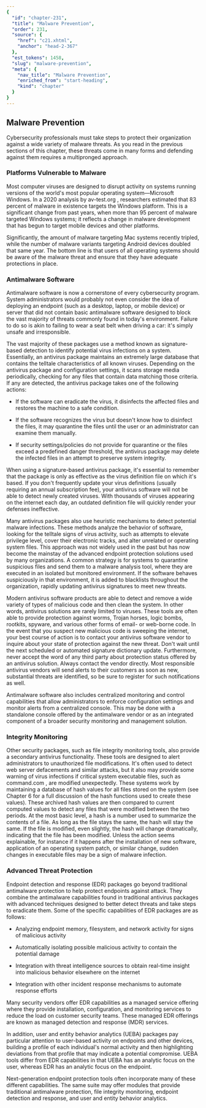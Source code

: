 ```yaml
---
{
  "id": "chapter-231",
  "title": "Malware Prevention",
  "order": 231,
  "source": {
    "href": "c21.xhtml",
    "anchor": "head-2-367"
  },
  "est_tokens": 1458,
  "slug": "malware-prevention",
  "meta": {
    "nav_title": "Malware Prevention",
    "enriched_from": "start-heading",
    "kind": "chapter"
  }
}
---
```

## Malware Prevention

Cybersecurity professionals must take steps to protect their organization against a wide variety of malware threats. As you read in the previous sections of this chapter, these threats come in many forms and defending against them requires a multipronged approach.

### Platforms Vulnerable to Malware

Most computer viruses are designed to disrupt activity on systems running versions of the world's most popular operating system—Microsoft Windows. In a 2020 analysis by av-test.org , researchers estimated that 83 percent of malware in existence targets the Windows platform. This is a significant change from past years, when more than 95 percent of malware targeted Windows systems; it reflects a change in malware development that has begun to target mobile devices and other platforms.

Significantly, the amount of malware targeting Mac systems recently tripled, while the number of malware variants targeting Android devices doubled that same year. The bottom line is that users of all operating systems should be aware of the malware threat and ensure that they have adequate protections in place.

### Antimalware Software

Antimalware software is now a cornerstone of every cybersecurity program. System administrators would probably not even consider the idea of deploying an endpoint (such as a desktop, laptop, or mobile device) or server that did not contain basic antimalware software designed to block the vast majority of threats commonly found in today's environment. Failure to do so is akin to failing to wear a seat belt when driving a car: it's simply unsafe and irresponsible.

The vast majority of these packages use a method known as signature-based detection to identify potential virus infections on a system. Essentially, an antivirus package maintains an extremely large database that contains the telltale characteristics of all known viruses. Depending on the antivirus package and configuration settings, it scans storage media periodically, checking for any files that contain data matching those criteria. If any are detected, the antivirus package takes one of the following actions:

- If the software can eradicate the virus, it disinfects the affected files and restores the machine to a safe condition.

- If the software recognizes the virus but doesn't know how to disinfect the files, it may quarantine the files until the user or an administrator can examine them manually.

- If security settings/policies do not provide for quarantine or the files exceed a predefined danger threshold, the antivirus package may delete the infected files in an attempt to preserve system integrity.

When using a signature-based antivirus package, it's essential to remember that the package is only as effective as the virus definition file on which it's based. If you don't frequently update your virus definitions (usually requiring an annual subscription fee), your antivirus software will not be able to detect newly created viruses. With thousands of viruses appearing on the internet each day, an outdated definition file will quickly render your defenses ineffective.

Many antivirus packages also use heuristic mechanisms to detect potential malware infections. These methods analyze the behavior of software, looking for the telltale signs of virus activity, such as attempts to elevate privilege level, cover their electronic tracks, and alter unrelated or operating system files. This approach was not widely used in the past but has now become the mainstay of the advanced endpoint protection solutions used by many organizations. A common strategy is for systems to quarantine suspicious files and send them to a malware analysis tool, where they are executed in an isolated but monitored environment. If the software behaves suspiciously in that environment, it is added to blacklists throughout the organization, rapidly updating antivirus signatures to meet new threats.

Modern antivirus software products are able to detect and remove a wide variety of types of malicious code and then clean the system. In other words, antivirus solutions are rarely limited to viruses. These tools are often able to provide protection against worms, Trojan horses, logic bombs, rootkits, spyware, and various other forms of email- or web-borne code. In the event that you suspect new malicious code is sweeping the internet, your best course of action is to contact your antivirus software vendor to inquire about your state of protection against the new threat. Don't wait until the next scheduled or automated signature dictionary update. Furthermore, never accept the word of any third party about protection status offered by an antivirus solution. Always contact the vendor directly. Most responsible antivirus vendors will send alerts to their customers as soon as new, substantial threats are identified, so be sure to register for such notifications as well.

Antimalware software also includes centralized monitoring and control capabilities that allow administrators to enforce configuration settings and monitor alerts from a centralized console. This may be done with a standalone console offered by the antimalware vendor or as an integrated component of a broader security monitoring and management solution.

### Integrity Monitoring

Other security packages, such as file integrity monitoring tools, also provide a secondary antivirus functionality. These tools are designed to alert administrators to unauthorized file modifications. It's often used to detect web server defacements and similar attacks, but it also may provide some warning of virus infections if critical system executable files, such as command.com , are modified unexpectedly. These systems work by maintaining a database of hash values for all files stored on the system (see Chapter 6 for a full discussion of the hash functions used to create these values). These archived hash values are then compared to current computed values to detect any files that were modified between the two periods. At the most basic level, a hash is a number used to summarize the contents of a file. As long as the file stays the same, the hash will stay the same. If the file is modified, even slightly, the hash will change dramatically, indicating that the file has been modified. Unless the action seems explainable, for instance if it happens after the installation of new software, application of an operating system patch, or similar change, sudden changes in executable files may be a sign of malware infection.

### Advanced Threat Protection

Endpoint detection and response (EDR) packages go beyond traditional antimalware protection to help protect endpoints against attack. They combine the antimalware capabilities found in traditional antivirus packages with advanced techniques designed to better detect threats and take steps to eradicate them. Some of the specific capabilities of EDR packages are as follows:

- Analyzing endpoint memory, filesystem, and network activity for signs of malicious activity

- Automatically isolating possible malicious activity to contain the potential damage

- Integration with threat intelligence sources to obtain real-time insight into malicious behavior elsewhere on the internet

- Integration with other incident response mechanisms to automate response efforts

Many security vendors offer EDR capabilities as a managed service offering where they provide installation, configuration, and monitoring services to reduce the load on customer security teams. These managed EDR offerings are known as managed detection and response (MDR) services.

In addition, user and entity behavior analytics (UEBA) packages pay particular attention to user-based activity on endpoints and other devices, building a profile of each individual's normal activity and then highlighting deviations from that profile that may indicate a potential compromise. UEBA tools differ from EDR capabilities in that UEBA has an analytic focus on the user, whereas EDR has an analytic focus on the endpoint.

Next-generation endpoint protection tools often incorporate many of these different capabilities. The same suite may offer modules that provide traditional antimalware protection, file integrity monitoring, endpoint detection and response, and user and entity behavior analytics.
